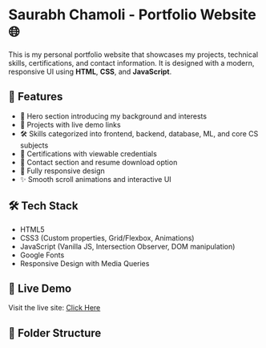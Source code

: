 # Saurabh Chamoli - Portfolio Website 🌐

This is my personal portfolio website that showcases my projects, technical skills, certifications, and contact information. It is designed with a modern, responsive UI using **HTML**, **CSS**, and **JavaScript**.

## 📌 Features

- 🚀 Hero section introducing my background and interests  
- 💼 Projects with live demo links  
- 🛠️ Skills categorized into frontend, backend, database, ML, and core CS subjects  
- 📜 Certifications with viewable credentials  
- 📩 Contact section and resume download option  
- 📱 Fully responsive design  
- ✨ Smooth scroll animations and interactive UI  

## 🛠️ Tech Stack

- HTML5  
- CSS3 (Custom properties, Grid/Flexbox, Animations)  
- JavaScript (Vanilla JS, Intersection Observer, DOM manipulation)  
- Google Fonts  
- Responsive Design with Media Queries  

## 🔗 Live Demo

Visit the live site: [Click Here](#) <!-- Replace # with actual deployed link -->

## 📂 Folder Structure

